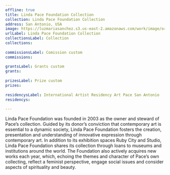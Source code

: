 ```yaml
---
offline: true
title: Linda Pace Foundation Collection
collection: Linda Pace Foundation Collection
address: San Antonio, USA
image: https://luzmariasanchez.s3.us-east-2.amazonaws.com/work/image/original/20190403-075557-a-ruby-city_205786-921x1024.jpg
urlLabel: Linda Pace Foundation Collection
collectionsLabel: Collection
collections:
 
commissionsLabel: Comission custom
commissions:
 
grantsLabel: Grants custom
grants:
 
prizesLabel: Prize custom
prizes:
 
residencysLabel: International Artist Residency Art Pace San Antonio
residencys:
 
---
```


Linda Pace Foundation was founded in 2003 as the owner and steward of Pace’s collection. Guided by its donor’s conviction that contemporary art is essential to a dynamic society, Linda Pace Foundation fosters the creation, presentation and understanding of innovative expression through contemporary art. In addition to its exhibition spaces Ruby City and Studio, Linda Pace Foundation shares its collection through loans to museums and institutions around the world. The Foundation also actively acquires new works each year, which, echoing the themes and character of Pace’s own collecting, reflect a feminist perspective, engage social issues and consider aspects of spirituality and beauty.